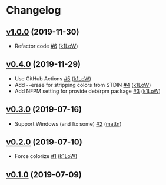 # Changelog

## [v1.0.0](https://github.com/k1LoW/colr/compare/v0.4.0...v1.0.0) (2019-11-30)

* Refactor code [#6](https://github.com/k1LoW/colr/pull/6) ([k1LoW](https://github.com/k1LoW))

## [v0.4.0](https://github.com/k1LoW/colr/compare/v0.3.0...v0.4.0) (2019-11-29)

* Use GitHub Actions [#5](https://github.com/k1LoW/colr/pull/5) ([k1LoW](https://github.com/k1LoW))
* Add --erase for stripping colors from STDIN [#4](https://github.com/k1LoW/colr/pull/4) ([k1LoW](https://github.com/k1LoW))
* Add NFPM setting for provide deb/rpm package [#3](https://github.com/k1LoW/colr/pull/3) ([k1LoW](https://github.com/k1LoW))

## [v0.3.0](https://github.com/k1LoW/colr/compare/v0.2.0...v0.3.0) (2019-07-16)

* Support Windows (and fix some) [#2](https://github.com/k1LoW/colr/pull/2) ([mattn](https://github.com/mattn))

## [v0.2.0](https://github.com/k1LoW/colr/compare/v0.1.0...v0.2.0) (2019-07-10)

* Force colorize [#1](https://github.com/k1LoW/colr/pull/1) ([k1LoW](https://github.com/k1LoW))

## [v0.1.0](https://github.com/k1LoW/colr/compare/859c60708932...v0.1.0) (2019-07-09)
